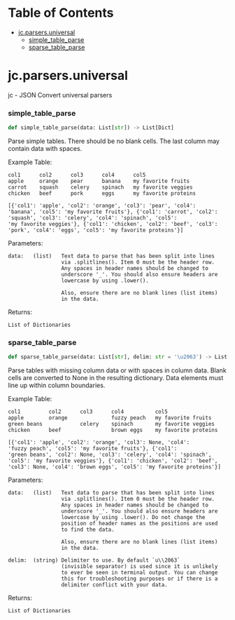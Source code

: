 # Table of Contents

* [jc.parsers.universal](#jc.parsers.universal)
  * [simple\_table\_parse](#jc.parsers.universal.simple_table_parse)
  * [sparse\_table\_parse](#jc.parsers.universal.sparse_table_parse)

<a id="jc.parsers.universal"></a>

# jc.parsers.universal

jc - JSON Convert universal parsers

<a id="jc.parsers.universal.simple_table_parse"></a>

### simple\_table\_parse

```python
def simple_table_parse(data: List[str]) -> List[Dict]
```

Parse simple tables. There should be no blank cells. The last column
may contain data with spaces.

Example Table:

    col1      col2      col3      col4      col5
    apple     orange    pear      banana    my favorite fruits
    carrot    squash    celery    spinach   my favorite veggies
    chicken   beef      pork      eggs      my favorite proteins

    [{'col1': 'apple', 'col2': 'orange', 'col3': 'pear', 'col4':
    'banana', 'col5': 'my favorite fruits'}, {'col1': 'carrot', 'col2':
    'squash', 'col3': 'celery', 'col4': 'spinach', 'col5':
    'my favorite veggies'}, {'col1': 'chicken', 'col2': 'beef', 'col3':
    'pork', 'col4': 'eggs', 'col5': 'my favorite proteins'}]

Parameters:

    data:   (list)   Text data to parse that has been split into lines
                     via .splitlines(). Item 0 must be the header row.
                     Any spaces in header names should be changed to
                     underscore '_'. You should also ensure headers are
                     lowercase by using .lower().

                     Also, ensure there are no blank lines (list items)
                     in the data.

Returns:

    List of Dictionaries

<a id="jc.parsers.universal.sparse_table_parse"></a>

### sparse\_table\_parse

```python
def sparse_table_parse(data: List[str], delim: str = '\u2063') -> List[Dict]
```

Parse tables with missing column data or with spaces in column data.
Blank cells are converted to None in the resulting dictionary. Data
elements must line up within column boundaries.

Example Table:

    col1         col2      col3      col4          col5
    apple        orange              fuzzy peach   my favorite fruits
    green beans            celery    spinach       my favorite veggies
    chicken      beef                brown eggs    my favorite proteins

    [{'col1': 'apple', 'col2': 'orange', 'col3': None, 'col4':
    'fuzzy peach', 'col5': 'my favorite fruits'}, {'col1':
    'green beans', 'col2': None, 'col3': 'celery', 'col4': 'spinach',
    'col5': 'my favorite veggies'}, {'col1': 'chicken', 'col2': 'beef',
    'col3': None, 'col4': 'brown eggs', 'col5': 'my favorite proteins'}]

Parameters:

    data:   (list)   Text data to parse that has been split into lines
                     via .splitlines(). Item 0 must be the header row.
                     Any spaces in header names should be changed to
                     underscore '_'. You should also ensure headers are
                     lowercase by using .lower(). Do not change the
                     position of header names as the positions are used
                     to find the data.

                     Also, ensure there are no blank lines (list items)
                     in the data.

    delim:  (string) Delimiter to use. By default `u\\2063`
                     (invisible separator) is used since it is unlikely
                     to ever be seen in terminal output. You can change
                     this for troubleshooting purposes or if there is a
                     delimiter conflict with your data.

Returns:

    List of Dictionaries

